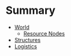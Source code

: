 # Summary

- [World](./world.md)
    - [Resource Nodes](./resources.md#resource-node)
- [Structures](./structures.md)
- [Logistics](./logistics.md)
